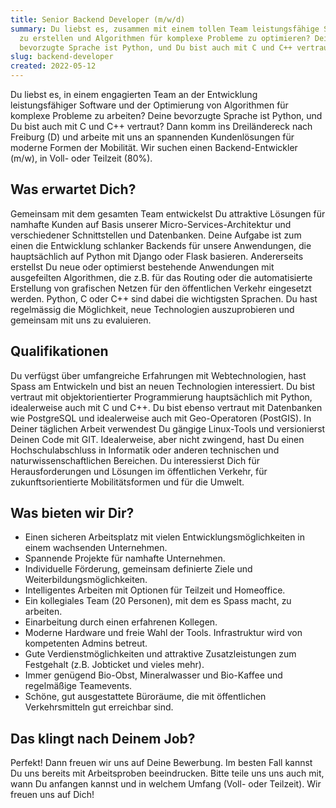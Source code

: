 ```yaml
---
title: Senior Backend Developer (m/w/d)
summary: Du liebst es, zusammen mit einem tollen Team leistungsfähige Software
  zu erstellen und Algorithmen für komplexe Probleme zu optimieren? Deine
  bevorzugte Sprache ist Python, und Du bist auch mit C und C++ vertraut? Match!
slug: backend-developer
created: 2022-05-12
---
```

Du liebst es, in einem engagierten Team an der Entwicklung leistungsfähiger Software und der Optimierung von Algorithmen für komplexe Probleme zu arbeiten? Deine bevorzugte Sprache ist Python, und Du bist auch mit C und C++ vertraut? Dann komm ins Dreiländereck nach Freiburg (D) und arbeite mit uns an spannenden Kundenlösungen für moderne Formen der Mobilität. Wir suchen einen Backend-Entwickler (m/w), in Voll- oder Teilzeit (80%).

## Was erwartet Dich?

Gemeinsam mit dem gesamten Team entwickelst Du attraktive Lösungen für namhafte Kunden auf Basis unserer Micro-Services-Architektur und verschiedener Schnittstellen und Datenbanken. Deine Aufgabe ist zum einen die Entwicklung schlanker Backends für unsere Anwendungen, die hauptsächlich auf Python mit Django oder Flask basieren. Andererseits erstellst Du neue oder optimierst bestehende Anwendungen mit ausgefeilten Algorithmen, die z.B. für das Routing oder die automatisierte Erstellung von grafischen Netzen für den öffentlichen Verkehr eingesetzt werden. Python, C oder C++ sind dabei die wichtigsten Sprachen. Du hast regelmässig die Möglichkeit, neue Technologien auszuprobieren und gemeinsam mit uns zu evaluieren. 

## Qualifikationen

Du verfügst über umfangreiche Erfahrungen mit Webtechnologien, hast Spass am Entwickeln und bist an neuen Technologien interessiert. Du bist vertraut mit objektorientierter Programmierung hauptsächlich mit Python, idealerweise auch mit C und C++. Du bist ebenso vertraut mit Datenbanken wie PostgreSQL und idealerweise auch mit Geo-Operatoren (PostGIS). In Deiner täglichen Arbeit verwendest Du gängige Linux-Tools und versionierst Deinen Code mit GIT. Idealerweise, aber nicht zwingend, hast Du einen Hochschulabschluss in Informatik oder anderen technischen und naturwissenschaftlichen Bereichen. Du interessierst Dich für Herausforderungen und Lösungen im öffentlichen Verkehr, für zukunftsorientierte Mobilitätsformen und für die Umwelt.

## Was bieten wir Dir?

* Einen sicheren Arbeitsplatz mit vielen Entwicklungsmöglichkeiten in einem wachsenden Unternehmen.
* Spannende Projekte für namhafte Unternehmen.
* Individuelle Förderung, gemeinsam definierte Ziele und Weiterbildungsmöglichkeiten.
* Intelligentes Arbeiten mit Optionen für Teilzeit und Homeoffice. 
* Ein kollegiales Team (20 Personen), mit dem es Spass macht, zu arbeiten.
* Einarbeitung durch einen erfahrenen Kollegen.
* Moderne Hardware und freie Wahl der Tools. Infrastruktur wird von kompetenten Admins betreut. 
* Gute Verdienstmöglichkeiten und attraktive Zusatzleistungen zum Festgehalt (z.B. Jobticket und vieles mehr). 
* Immer genügend Bio-Obst, Mineralwasser und Bio-Kaffee und regelmäßige Teamevents.
* Schöne, gut ausgestattete Büroräume, die mit öffentlichen Verkehrsmitteln gut erreichbar sind. 

## Das klingt nach Deinem Job?

Perfekt! Dann freuen wir uns auf Deine Bewerbung. Im besten Fall kannst Du uns bereits mit Arbeitsproben beeindrucken. Bitte teile uns uns auch mit, wann Du anfangen kannst und in welchem Umfang (Voll- oder Teilzeit). Wir freuen uns auf Dich!